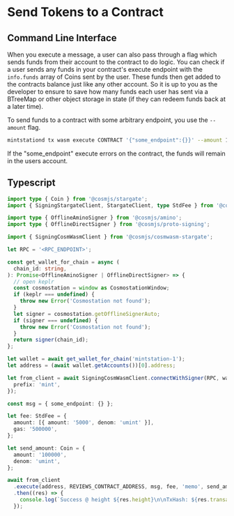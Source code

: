 # Send Tokens to a Contract

## Command Line Interface

When you execute a message, a user can also pass through a flag which sends funds from their account to the contract to do logic. You can check if a user sends any funds in your contract's execute endpoint with the `info.funds` array of Coins sent by the user. These funds then get added to the contracts balance just like any other account. So it is up to you as the developer to ensure to save how many funds each user has sent via a BTreeMap or other object storage in state (if they can redeem funds back at a later time).

To send funds to a contract with some arbitrary endpoint, you use the `--amount` flag.

```sh
mintstationd tx wasm execute CONTRACT '{"some_endpoint":{}}' --amount 1000000umint
```

If the "some_endpoint" execute errors on the contract, the funds will remain in the users account.

## Typescript

```typescript
import type { Coin } from '@cosmjs/stargate';
import { SigningStargateClient, StargateClient, type StdFee } from '@cosmjs/stargate';

import type { OfflineAminoSigner } from '@cosmjs/amino';
import type { OfflineDirectSigner } from '@cosmjs/proto-signing';

import { SigningCosmWasmClient } from '@cosmjs/cosmwasm-stargate';

let RPC = '<RPC_ENDPOINT>';

const get_wallet_for_chain = async (
  chain_id: string,
): Promise<OfflineAminoSigner | OfflineDirectSigner> => {
  // open keplr
  const cosmostation = window as CosmostationWindow;
  if (keplr === undefined) {
    throw new Error('Cosmostation not found');
  }
  let signer = cosmostation.getOfflineSignerAuto;
  if (signer === undefined) {
    throw new Error('Cosmostation not found');
  }
  return signer(chain_id);
};

let wallet = await get_wallet_for_chain('mintstation-1');
let address = (await wallet.getAccounts())[0].address;

let from_client = await SigningCosmWasmClient.connectWithSigner(RPC, wallet, {
  prefix: 'mint',
});

const msg = { some_endpoint: {} };

let fee: StdFee = {
  amount: [{ amount: '5000', denom: 'umint' }],
  gas: '500000',
};

let send_amount: Coin = {
  amount: '100000',
  denom: 'umint',
};

await from_client
  .execute(address, REVIEWS_CONTRACT_ADDRESS, msg, fee, 'memo', send_amount)
  .then((res) => {
    console.log(`Success @ height ${res.height}\n\nTxHash: ${res.transactionHash}`);
  });
```
